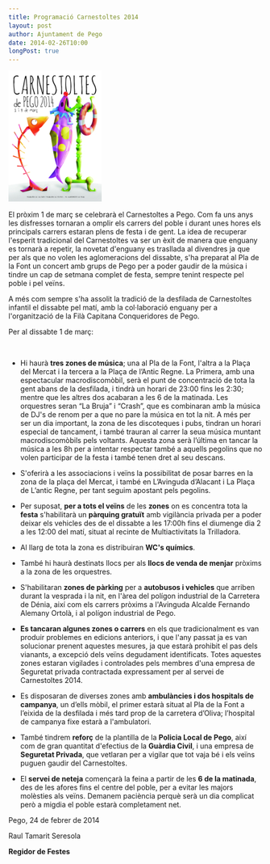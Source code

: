 ```yaml
---
title: Programació Carnestoltes 2014
layout: post
author: Ajuntament de Pego
date: 2014-02-26T10:00
longPost: true
---
```

<a class="salone-image center" href="/images/news/20140124-carnestoltes-pego-2014-big.jpg" title="Carnestoltes 2014">
    <img src="/images/news/20140124-carnestoltes-pego-2014-small.jpg" alt="Carnestoltes 2014" />
</a>

El pròxim 1 de març se celebrarà el Carnestoltes a Pego. Com fa uns anys les disfresses tornaran a omplir els carrers del poble i durant unes hores els principals carrers estaran plens de festa i de gent. La idea de recuperar l'esperit tradicional del Carnestoltes va ser un èxit de manera que enguany es tornarà a repetir, la novetat d'enguany es trasllada al divendres ja que per als que no volen les aglomeracions del dissabte, s'ha preparat al Pla de la Font un concert amb grups de Pego per a poder gaudir de la música i tindre un cap de setmana complet de festa, sempre tenint respecte pel poble i pel veïns.

A més com sempre s'ha assolit la tradició de la desfilada de Carnestoltes infantil el dissabte pel matí, amb la col·laboració enguany per a l'organització de la Filà Capitana Conqueridores de Pego.

Per al dissabte 1 de març:

<div id="extended">&nbsp;</div>

* Hi haurà **tres zones de música**; una al Pla de la Font, l'altra a la Plaça del Mercat i la tercera a la Plaça de l’Antic Regne. La Primera, amb una espectacular macrodiscomòbil, serà el punt de concentració de tota la gent abans de la desfilada, i tindrà un horari de 23:00 fins les 2:30; mentre que les altres dos acabaran a les 6 de la matinada. Les orquestres seran “La Bruja” i “Crash”, que es combinaran amb la música de DJ's de renom per a que no pare la música en tot la nit. A més per ser un dia important, la zona de les discoteques i pubs, tindran un horari especial de tancament, i també trauran al carrer la seua música muntant macrodiscomòbils  pels  voltants. Aquesta zona serà l’última en tancar la música a les 8h per a intentar respectar també a aquells pegolins que no volen participar de la festa i també tenen dret al seu descans.

* S'oferirà a les associacions i veïns la possibilitat de posar barres en la zona de la plaça del Mercat, i també en L’Avinguda d’Alacant i La Plaça de L’antic Regne, per tant seguim apostant pels pegolins.

* Per suposat, **per a tots el veïns** de les **zones** on es concentra tota la **festa** s'habilitarà un **pàrquing gratuït** amb vigilància privada per a poder deixar els vehicles des de el dissabte a les 17:00h fins el diumenge dia 2 a les 12:00 del matí, situat al recinte de Multiactivitats la Trilladora.

* Al llarg de tota la zona es distribuiran **WC's químics**.

* També hi haurà destinats llocs per als **llocs de venda de menjar** pròxims a la zona de les orquestres.

* S'habilitaran **zones de pàrking** per a **autobusos i vehicles** que arriben durant la vesprada i la nit, en l'àrea del polígon industrial de la Carretera de Dénia, així com els carrers pròxims a l'Avinguda Alcalde Fernando Alemany Ortolà, i al polígon industrial de Pego.

* **Es tancaran algunes zones o carrers** en els que tradicionalment es van produir problemes en edicions anteriors, i que l'any passat ja es van solucionar prenent aquestes mesures, ja que estarà prohibit el pas dels vianants, a excepció dels veïns degudament identificats. Totes aquestes zones estaran vigilades i controlades pels membres d'una empresa de Seguretat privada contractada expressament per al servei de Carnestoltes 2014.

* Es disposaran de diverses zones amb **ambulàncies i dos hospitals de campanya**, un d’ells mòbil, el primer estarà situat al Pla de la Font a l’eixida de la desfilada i més tard prop de la carretera d’Oliva; l’hospital de campanya fixe estarà a l'ambulatori.

* També tindrem **reforç** de la plantilla de la **Policia Local de Pego**, així com de gran quantitat d'efectius de la **Guàrdia Civil**, i una empresa de **Seguretat Privada**, que vetlaran per a vigilar que tot vaja bé i els veïns puguen gaudir del Carnestoltes.

* El **servei de neteja** començarà la feina a partir de les **6 de la matinada**, des de les afores fins el centre del poble, per a evitar les majors molèsties als veïns. Demanem paciència perquè serà un dia complicat però a migdia el poble estarà completament net.

<p class="center">Pego, 24 de febrer de 2014</p>

<p class="center">Raul Tamarit Seresola</p>
<p class="center"><strong>Regidor de Festes</strong></p>